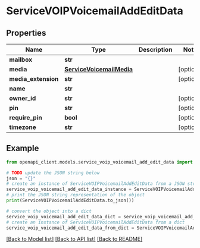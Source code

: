 # ServiceVOIPVoicemailAddEditData


## Properties

Name | Type | Description | Notes
------------ | ------------- | ------------- | -------------
**mailbox** | **str** |  | 
**media** | [**ServiceVoicemailMedia**](ServiceVoicemailMedia.md) |  | [optional] 
**media_extension** | **str** |  | [optional] 
**name** | **str** |  | 
**owner_id** | **str** |  | [optional] 
**pin** | **str** |  | [optional] 
**require_pin** | **bool** |  | [optional] 
**timezone** | **str** |  | [optional] 

## Example

```python
from openapi_client.models.service_voip_voicemail_add_edit_data import ServiceVOIPVoicemailAddEditData

# TODO update the JSON string below
json = "{}"
# create an instance of ServiceVOIPVoicemailAddEditData from a JSON string
service_voip_voicemail_add_edit_data_instance = ServiceVOIPVoicemailAddEditData.from_json(json)
# print the JSON string representation of the object
print(ServiceVOIPVoicemailAddEditData.to_json())

# convert the object into a dict
service_voip_voicemail_add_edit_data_dict = service_voip_voicemail_add_edit_data_instance.to_dict()
# create an instance of ServiceVOIPVoicemailAddEditData from a dict
service_voip_voicemail_add_edit_data_from_dict = ServiceVOIPVoicemailAddEditData.from_dict(service_voip_voicemail_add_edit_data_dict)
```
[[Back to Model list]](../README.md#documentation-for-models) [[Back to API list]](../README.md#documentation-for-api-endpoints) [[Back to README]](../README.md)


